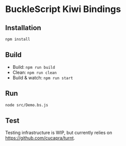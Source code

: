 # BuckleScript Kiwi Bindings

## Installation

```sh
npm install
```

## Build

- Build: `npm run build`
- Clean: `npm run clean`
- Build & watch: `npm run start`

## Run

```sh
node src/Demo.bs.js
```

## Test

Testing infrastructure is WIP, but currently relies on https://github.com/cucapra/turnt.